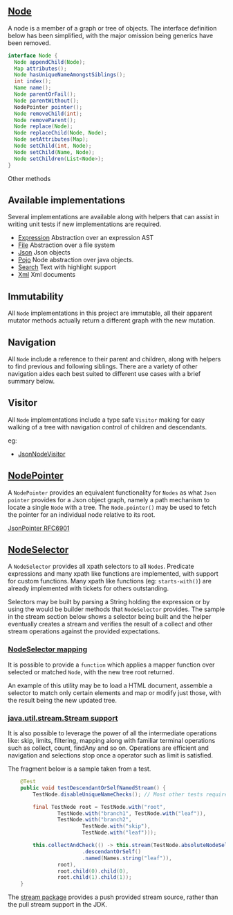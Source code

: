 ## [Node](https://github.com/mP1/walkingkooka/blob/master/src/main/java/walkingkooka/tree/Node.java)
A node is a member of a graph or tree of objects. The interface definition below has been simplified, with the major 
omission being generics have been removed.
 
```java
interface Node {
  Node appendChild(Node);
  Map attributes();
  Node hasUniqueNameAmongstSiblings();
  int index();
  Name name();
  Node parentOrFail();
  Node parentWithout();
  NodePointer pointer();
  Node removeChild(int);
  Node removeParent();
  Node replace(Node);
  Node replaceChild(Node, Node);
  Node setAttributes(Map);
  Node setChild(int, Node);
  Node setChild(Name, Node);
  Node setChildren(List<Node>);
}
```

Other methods 

## Available implementations
Several implementations are available along with helpers that can assist in writing unit tests if new implementations are required.

- [Expression](https://github.com/mP1/walkingkooka/tree/master/src/main/java/walkingkooka/tree/expression) Abstraction over an expression AST
- [File](https://github.com/mP1/walkingkooka/tree/master/src/main/java/walkingkooka/tree/file) Abstraction over a file system
- [Json](https://github.com/mP1/walkingkooka/tree/master/src/main/java/walkingkooka/tree/json) Json objects
- [Pojo](https://github.com/mP1/walkingkooka/tree/master/src/main/java/walkingkooka/tree/pojo) Node abstraction over java objects.
- [Search](https://github.com/mP1/walkingkooka/tree/master/src/main/java/walkingkooka/tree/search) Text with highlight support
- [Xml](https://github.com/mP1/walkingkooka/tree/master/src/main/java/walkingkooka/tree/xml) Xml documents


## Immutability
All `Node` implementations in this project are immutable, all their apparent mutator methods actually return a different graph
with the new mutation.


## Navigation
All `Node` include a reference to their parent and children, along with helpers to find previous and following siblings.
There are a variety of other navigation aides each best suited to different use cases with a brief summary below.


## Visitor

All `Node` implementations include a type safe `Visitor` making for easy walking of a tree with navigation control of
children and descendants.

eg:
- [JsonNodeVisitor](https://github.com/mP1/walkingkooka/blob/master/src/main/java/walkingkooka/tree/json/JsonNode.java)


## [NodePointer](https://github.com/mP1/walkingkooka/blob/master/src/main/java/walkingkooka/tree/pointer/NodePointer.java)
A `NodePointer` provides an equivalent functionality for `Nodes` as what `Json pointer` provides for a Json object graph,
namely a path mechanism to locate a single `Node` with a tree. The `Node.pointer()` may be used to fetch the pointer for
an individual node relative to its root.

[JsonPointer RFC6901](https://tools.ietf.org/html/rfc6901)

## [NodeSelector](https://github.com/mP1/walkingkooka/blob/master/src/main/java/walkingkooka/tree/select/NodeSelector.java) 
A `NodeSelector` provides all xpath selectors to all `Nodes`. Predicate expressions and many xpath like functions are
implemented, with support for custom functions. Many xpath like functions (eg: `starts-with()`) are already implemented
with tickets for others outstanding.

Selectors may be built by parsing a String holding the expression or by using the would be builder methods that
`NodeSelector` provides. The sample in the stream section below shows a selector being built and the helper
eventually creates a stream and verifies the result of a collect and other stream operations against the provided expectations.

### [NodeSelector mapping](https://github.com/mP1/walkingkooka/blob/master/src/main/java/walkingkooka/tree/select/NodeSelectorContexts.java#L41) 
It is possible to provide a `function` which applies a mapper function over selected or matched `Node`, with the new
tree root returned.

An example of this utility may be to load a HTML document, assemble a selector to match only certain elements and map or
modify just those, with the result being the new updated tree.

### [java.util.stream.Stream support](https://github.com/mP1/walkingkooka/blob/master/src/main/java/walkingkooka/tree/select/NodeSelector.java#L446)
It is also possible to leverage the power of all the intermediate operations like: skip, limits, filtering, mapping
along with familiar terminal operations such as collect, count, findAny and so on. Operations are efficient and navigation
and selections stop once a operator such as limit is satisfied.

The fragment below is a sample taken from a test.

```java
    @Test
    public void testDescendantOrSelfNamedStream() {
        TestNode.disableUniqueNameChecks(); // Most other tests require unique names for each and every TestNode.

        final TestNode root = TestNode.with("root",
                TestNode.with("branch1", TestNode.with("leaf")),
                TestNode.with("branch2",
                        TestNode.with("skip"),
                        TestNode.with("leaf")));

        this.collectAndCheck(() -> this.stream(TestNode.absoluteNodeSelector()
                        .descendantOrSelf()
                        .named(Names.string("leaf")),
                root),
                root.child(0).child(0),
                root.child(1).child(1));
    }
```

The [stream package](https://github.com/mP1/walkingkooka/tree/master/src/main/java/walkingkooka/stream/push) provides a push provided stream source, rather than the pull stream support in the JDK.